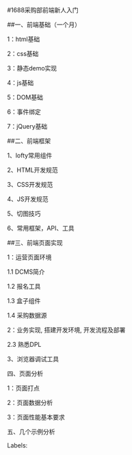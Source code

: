 #1688采购部前端新人入门

##一、前端基础（一个月）

1：html基础

2：css基础

3：静态demo实现

4：js基础

5：DOM基础

6：事件绑定

7：jQuery基础

##二、前端框架

1、lofty常用组件

2、HTML开发规范

3、CSS开发规范

4、JS开发规范

5、切图技巧

6、常用框架，API、工具

##三、前端页面实现

1：运营页面环境

1.1 DCMS简介

1.2 报名工具

1.3 盒子组件

1.4 采购数据源

2：业务实现, 搭建开发环境, 开发流程及部署

2.3 熟悉DPL

3、浏览器调试工具

四、页面分析

1：页面打点

2：页面数据分析

3：页面性能基本要求

五、几个示例分析

Labels:
